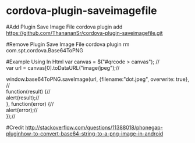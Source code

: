 # cordova-plugin-saveimagefile

#Add Plugin Save Image File
cordova plugin add https://github.com/ThanananSr/cordova-plugin-saveimagefile.git

#Remove Plugin Save Image File
cordova plugin rm com.spt.cordova.Base64ToPNG

#Example Using In Html
var canvas = $("#qrcode > canvas"); //<br/>
var url = canvas[0].toDataURL("image/jpeg");//<br/>

window.base64ToPNG.saveImage(url, {filename:"dot.jpeg", overwrite: true}, //<br/>
   function(result) {//<br/>
      alert(result);//<br/>
   }, function(error) {//<br/>
      alert(error);//<br/>
});//

#Credit
http://stackoverflow.com/questions/11388018/phonegap-pluginhow-to-convert-base64-string-to-a-png-image-in-android
